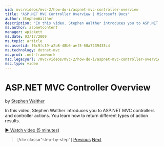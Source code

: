 ```yaml
---
uid: mvc/videos/mvc-2/how-do-i/aspnet-mvc-controller-overview
title: "ASP.NET MVC Controller Overview | Microsoft Docs"
author: StephenWalther
description: "In this video, Stephen Walther introduces you to ASP.NET MVC controllers and controller actions. You learn how to return different types of action results."
ms.author: aspnetcontent
manager: wpickett
ms.date: 03/17/2009
ms.topic: article
ms.assetid: f6c9fc19-a2b8-48b6-aef5-68a7239435c4
ms.technology: dotnet-mvc
ms.prod: .net-framework
msc.legacyurl: /mvc/videos/mvc-2/how-do-i/aspnet-mvc-controller-overview
msc.type: video
---
```

ASP.NET MVC Controller Overview
====================
by [Stephen Walther](https://github.com/StephenWalther)

In this video, Stephen Walther introduces you to ASP.NET MVC controllers and controller actions. You learn how to return different types of action results.

[&#9654; Watch video (5 minutes)](https://channel9.msdn.com/Blogs/ASP-NET-Site-Videos/aspnet-mvc-controller-overview)

>[!div class="step-by-step"]
[Previous](understanding-models-views-and-controllers.md)
[Next](understanding-controllers-controller-actions-and-action-results.md)